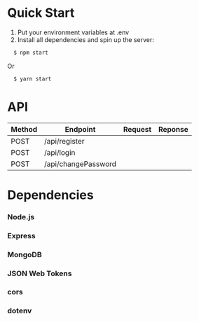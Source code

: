 
# Quick Start
1. Put your environment variables at .env
2. Install all dependencies and spin up the server: 
  ``` javascript
    $ npm start
  ```
  Or
  ``` javascript
    $ yarn start
  ```

# API
| Method | Endpoint | Request | Reponse |
| ------ | ------ | ----- | ------- |
| POST   | /api/register | | |
| POST   | /api/login | | |
| POST   | /api/changePassword | | |

# Dependencies

### Node.js

### Express

### MongoDB

### JSON Web Tokens

### cors

### dotenv


  
